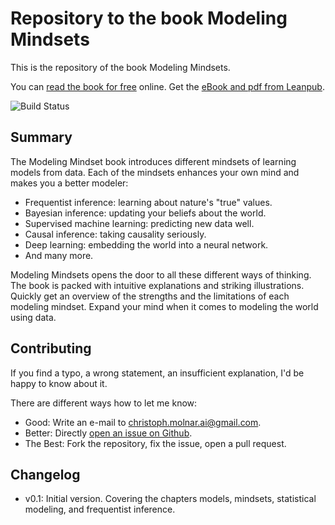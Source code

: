 # Repository to the book Modeling Mindsets

This is the repository of the book Modeling Mindsets.

You can [read the book for free](https://book.modeling-mindset.com) online.
Get the [eBook and pdf from Leanpub](https://leanpub.com/modeling-mindsets).

![Build Status](https://github.com/christophM/modeling-mindsets.com/actions/workflows/Book.yaml/badge.svg)

## Summary

The Modeling Mindset book introduces different mindsets of learning models from data.
Each of the mindsets enhances your own mind and makes you a better modeler:

* Frequentist inference: learning about nature's "true" values.
* Bayesian inference: updating your beliefs about the world.
* Supervised machine learning: predicting new data well.
* Causal inference: taking causality seriously.
* Deep learning: embedding the world into a neural network.
* And many more. 

Modeling Mindsets opens the door to all these different ways of thinking. The book is packed with intuitive explanations and striking illustrations.
Quickly get an overview of the strengths and the limitations of each modeling mindset.
Expand your mind when it comes to modeling the world using data.

## Contributing

If you find a typo, a wrong statement, an insufficient explanation, I'd be happy to know about it.

There are different ways how to let me know:

* Good: Write an e-mail to [christoph.molnar.ai@gmail.com](christoph.molnar.ai@gmail.com).
* Better: Directly [open an issue on Github](https://github.com/christophM/modeling-mindsets/issues/new).
* The Best: Fork the repository, fix the issue, open a pull request.

## Changelog


- v0.1: Initial version. Covering the chapters models, mindsets, statistical modeling, and frequentist inference.


